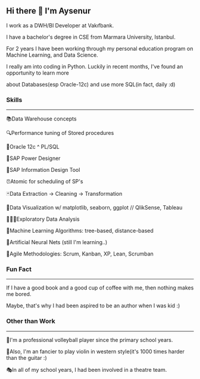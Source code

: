 ## Hi there 👋 I'm Aysenur
<p>I work as a DWH/BI Developer at Vakıfbank. </p>
<p>I have a bachelor's degree in CSE from Marmara University, Istanbul. </p>
<p>For 2 years I have been working through my personal education program on Machine Learning, and Data Science. </p>
<p>I really am into coding in Python. Luckily in recent months, I've found an opportunity to learn more </p>
<p>about Databases(esp Oracle-12c) and use more SQL(in fact, daily :d) </p>


### Skills 
*** 
<p>📚Data Warehouse concepts </p>
<p>🔍Performance tuning of Stored procedures </p>
<p>📌Oracle 12c ^ PL/SQL </p>
<p>📌SAP Power Designer</p>
<p>📌SAP Information Design Tool</p>
<p>⏰Atomic for scheduling of SP's</p>
<p>🃏Data Extraction -> Cleaning -> Transformation</p>
<p>🎨Data Visualization w/ matplotlib, seaborn, ggplot // QlikSense, Tableau</p>
<p>👩🏻‍🔬Exploratory Data Analysis</p>
<p>📐Machine Learning Algorithms: tree-based, distance-based</p>
<p>🎯Artificial Neural Nets (still I'm learning..)</p>
<p>📜Agile Methodologies: Scrum, Kanban, XP, Lean, Scrumban </p>


### Fun Fact
***
<p>If I have a good book and a good cup of coffee with me, then nothing makes me bored. </p>
<p>Maybe, that's why I had been aspired to be an author when I was kid :) </p>


### Other than Work
***
<p>🏐I'm a professional volleyball player since the primary school years. </p>
<p>🎼Also, I'm an fancier to play violin in western style(it's 1000 times harder than the guitar :)</p>
<p>🎭In all of my school years, I had been involved in a theatre team.

